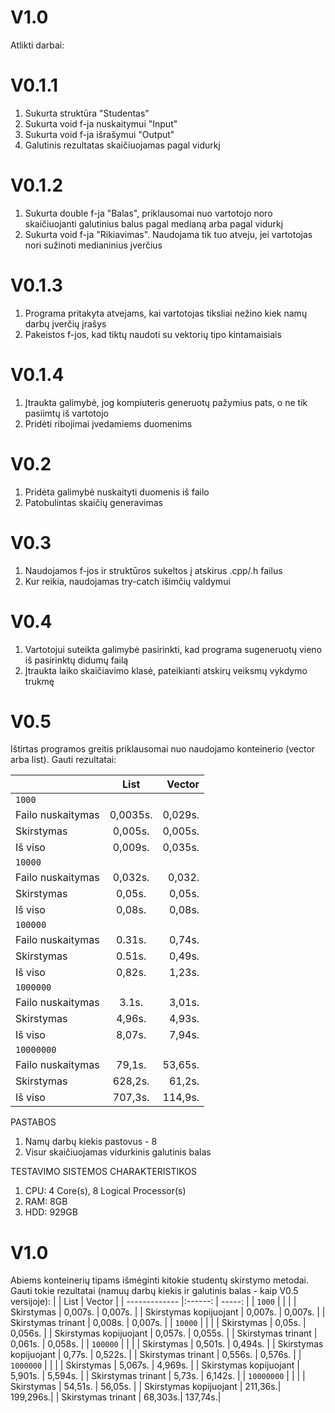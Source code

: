 # V1.0
Atlikti darbai:
# V0.1.1
1) Sukurta struktūra "Studentas"
2) Sukurta void f-ja nuskaitymui "Input"
3) Sukurta void f-ja išrašymui "Output"
4) Galutinis rezultatas skaičiuojamas pagal vidurkį
# V0.1.2
1) Sukurta double f-ja "Balas", priklausomai nuo vartotojo noro skaičiuojanti galutinius balus pagal medianą arba pagal vidurkį
2) Sukurta void f-ja "Rikiavimas". Naudojama tik tuo atveju, jei vartotojas nori sužinoti medianinius įverčius
# V0.1.3
1) Programa pritakyta atvejams, kai vartotojas tiksliai nežino kiek namų darbų įverčių įrašys
2) Pakeistos f-jos, kad tiktų naudoti su vektorių tipo kintamaisiais
# V0.1.4
1) Įtraukta galimybė, jog kompiuteris generuotų pažymius pats, o ne tik pasiimtų iš vartotojo
2) Pridėti ribojimai įvedamiems duomenims
# V0.2
1) Pridėta galimybė nuskaityti duomenis iš failo
2) Patobulintas skaičių generavimas
# V0.3
1) Naudojamos f-jos ir struktūros sukeltos į atskirus .cpp/.h failus
2) Kur reikia, naudojamas try-catch išimčių valdymui
# V0.4
1) Vartotojui suteikta galimybė pasirinkti, kad programa sugeneruotų vieno iš pasirinktų didumų failą
2) Įtraukta laiko skaičiavimo klasė, pateikianti atskirų veiksmų vykdymo trukmę
# V0.5
Ištirtas programos greitis priklausomai nuo naudojamo konteinerio (vector arba list). Gauti rezultatai:

|                   | List    | Vector  |
| -------------     |:------: | -----:  |
| `1000`            |         |         |
| Failo nuskaitymas | 0,0035s.|	0,029s. |
| Skirstymas        | 0,005s.	|	0,005s. |
| Iš viso           | 0,009s. | 0,035s. |
|`10000`            |         |         |
| Failo nuskaitymas | 0,032s.	|	0,032.  |
| Skirstymas        | 0,05s.	|	0,05s.  |
| Iš viso           | 0,08s.  | 0,08s.  |
| `100000`          |         |         |
| Failo nuskaitymas | 0.31s.	|	0,74s.  |
| Skirstymas        | 0.51s.	|	0,49s.  |
| Iš viso           | 0,82s.  | 1,23s.  |
| `1000000`         |         |         |
| Failo nuskaitymas | 3.1s.   |	3,01s.  |
| Skirstymas        | 4,96s.  |	4,93s.  |
| Iš viso           | 8,07s.  | 7,94s.  |
| `10000000`        |         |         |
| Failo nuskaitymas | 79,1s.  |	53,65s. |
| Skirstymas        | 628,2s. |	61,2s.  |
| Iš viso           | 707,3s. | 114,9s. |

PASTABOS
1) Namų darbų kiekis pastovus - 8
2) Visur skaičiuojamas vidurkinis galutinis balas


TESTAVIMO SISTEMOS CHARAKTERISTIKOS
1) CPU: 4 Core(s), 8 Logical Processor(s)
2) RAM: 8GB
3) HDD: 929GB

# V1.0
Abiems konteinerių tipams išmėginti kitokie studentų skirstymo metodai. Gauti tokie rezultatai (namuų darbų kiekis ir galutinis balas - kaip V0.5 versijoje):
|                         | List    | Vector  |
| -------------           |:------: | -----:  |
| `1000`                  |         |         |
| Skirstymas              | 0,007s.	|	0,007s. |
| Skirstymas kopijuojant  | 0,007s. | 0,007s. |
| Skirstymas trinant      | 0,008s. | 0,007s. |
| `10000`                 |         |         |
| Skirstymas              | 0,05s.	|	0,056s. |
| Skirstymas kopijuojant  | 0,057s. | 0,055s. |
| Skirstymas trinant      | 0,061s. | 0,058s. |
| `100000`                |         |         |
| Skirstymas              | 0,501s.	|	0,494s. |
| Skirstymas kopijuojant  | 0,77s.  | 0,522s. |
| Skirstymas trinant      | 0,556s. | 0,576s. |
| `1000000`               |         |         |
| Skirstymas              | 5,067s.	|	4,969s. |
| Skirstymas kopijuojant  | 5,901s. | 5,594s. |
| Skirstymas trinant      | 5,73s.  | 6,142s. |
| `10000000`              |         |         |
| Skirstymas              | 54,51s. |	56,05s. |
| Skirstymas kopijuojant  | 211,36s.| 199,296s.|
| Skirstymas trinant      | 68,303s.| 137,74s.|
